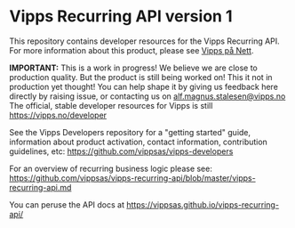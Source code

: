 # Vipps Recurring API version 1

This repository contains developer resources for the Vipps Recurring API.
For more information about this product, please see
[Vipps på Nett](https://www.vipps.no/bedrift/vipps-pa-nett).

**IMPORTANT:** This is a work in progress! We believe we are close to production quality.
But the product is still being worked on! This it not in production yet thought! You can help shape it by giving us feedback
here directly by raising issue, or contacting us on alf.magnus.stalesen@vipps.no
The official, stable developer resources for Vipps is still https://vipps.no/developer

See the Vipps Developers repository for
a "getting started" guide,
information about product activation,
contact information,
contribution guidelines,
etc:
https://github.com/vippsas/vipps-developers  

For an overview of recurring business logic please see:
https://github.com/vippsas/vipps-recurring-api/blob/master/vipps-recurring-api.md

You can peruse the API docs at https://vippsas.github.io/vipps-recurring-api/

